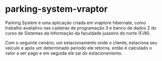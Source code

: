 parking-system-vraptor
======================

Parking System é uma aplicação criada em vraptore hibernate, como trabalho avaliativo nas cadeiras de programação 3 e banco de dados 2 do curso de Sistemas da Informação da faculdade juazeiro do norte (FJN). 

Com o seguinte cenário; um estacionamento onde o cliente, estaciona seu veiculo e após um determinado periodo ele retorna, então é calculado o valor a ser pago e em seguida ele sai do estacionamento.


